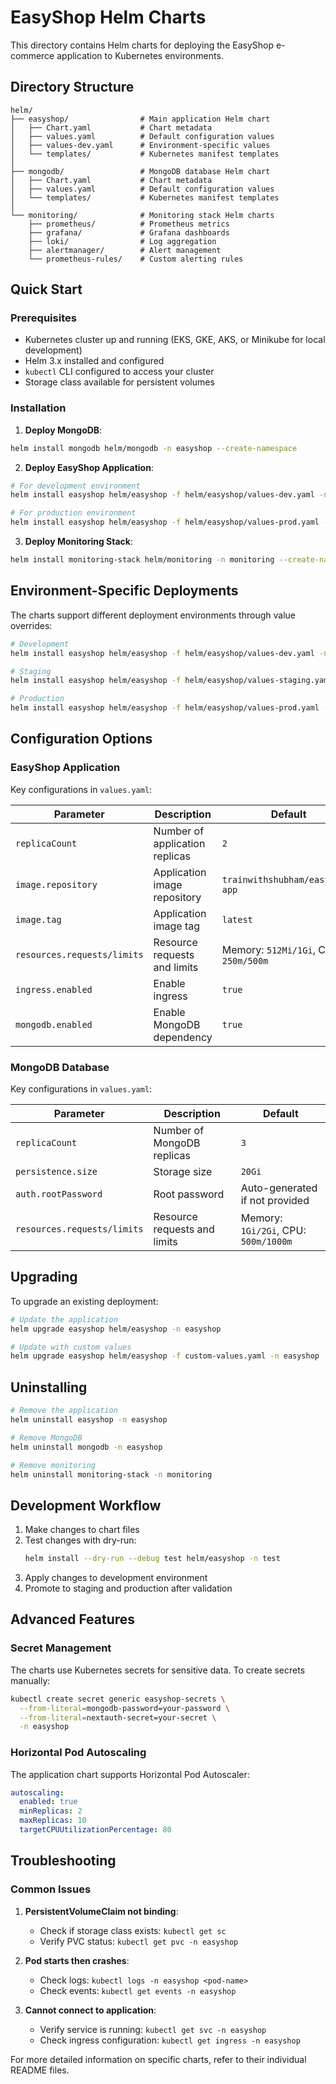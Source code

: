 # EasyShop Helm Charts

This directory contains Helm charts for deploying the EasyShop e-commerce application to Kubernetes environments.

## Directory Structure

```
helm/
├── easyshop/                # Main application Helm chart
│   ├── Chart.yaml           # Chart metadata
│   ├── values.yaml          # Default configuration values
│   ├── values-dev.yaml      # Environment-specific values
│   └── templates/           # Kubernetes manifest templates
│
├── mongodb/                 # MongoDB database Helm chart
│   ├── Chart.yaml           # Chart metadata
│   ├── values.yaml          # Default configuration values
│   └── templates/           # Kubernetes manifest templates
│
└── monitoring/              # Monitoring stack Helm charts
    ├── prometheus/          # Prometheus metrics
    ├── grafana/             # Grafana dashboards
    ├── loki/                # Log aggregation
    ├── alertmanager/        # Alert management
    └── prometheus-rules/    # Custom alerting rules
```

## Quick Start

### Prerequisites

- Kubernetes cluster up and running (EKS, GKE, AKS, or Minikube for local development)
- Helm 3.x installed and configured
- `kubectl` CLI configured to access your cluster
- Storage class available for persistent volumes

### Installation

1. **Deploy MongoDB**:

```bash
helm install mongodb helm/mongodb -n easyshop --create-namespace
```

2. **Deploy EasyShop Application**:

```bash
# For development environment
helm install easyshop helm/easyshop -f helm/easyshop/values-dev.yaml -n easyshop

# For production environment
helm install easyshop helm/easyshop -f helm/easyshop/values-prod.yaml -n easyshop
```

3. **Deploy Monitoring Stack**:

```bash
helm install monitoring-stack helm/monitoring -n monitoring --create-namespace
```

## Environment-Specific Deployments

The charts support different deployment environments through value overrides:

```bash
# Development
helm install easyshop helm/easyshop -f helm/easyshop/values-dev.yaml -n easyshop-dev

# Staging
helm install easyshop helm/easyshop -f helm/easyshop/values-staging.yaml -n easyshop-staging

# Production
helm install easyshop helm/easyshop -f helm/easyshop/values-prod.yaml -n easyshop-prod
```

## Configuration Options

### EasyShop Application

Key configurations in `values.yaml`:

| Parameter | Description | Default |
|-----------|-------------|---------|
| `replicaCount` | Number of application replicas | `2` |
| `image.repository` | Application image repository | `trainwithshubham/easyshop-app` |
| `image.tag` | Application image tag | `latest` |
| `resources.requests/limits` | Resource requests and limits | Memory: `512Mi/1Gi`, CPU: `250m/500m` |
| `ingress.enabled` | Enable ingress | `true` |
| `mongodb.enabled` | Enable MongoDB dependency | `true` |

### MongoDB Database

Key configurations in `values.yaml`:

| Parameter | Description | Default |
|-----------|-------------|---------|
| `replicaCount` | Number of MongoDB replicas | `3` |
| `persistence.size` | Storage size | `20Gi` |
| `auth.rootPassword` | Root password | Auto-generated if not provided |
| `resources.requests/limits` | Resource requests and limits | Memory: `1Gi/2Gi`, CPU: `500m/1000m` |

## Upgrading

To upgrade an existing deployment:

```bash
# Update the application
helm upgrade easyshop helm/easyshop -n easyshop

# Update with custom values
helm upgrade easyshop helm/easyshop -f custom-values.yaml -n easyshop
```

## Uninstalling

```bash
# Remove the application
helm uninstall easyshop -n easyshop

# Remove MongoDB
helm uninstall mongodb -n easyshop

# Remove monitoring
helm uninstall monitoring-stack -n monitoring
```

## Development Workflow

1. Make changes to chart files
2. Test changes with dry-run:
   ```bash
   helm install --dry-run --debug test helm/easyshop -n test
   ```
3. Apply changes to development environment
4. Promote to staging and production after validation

## Advanced Features

### Secret Management

The charts use Kubernetes secrets for sensitive data. To create secrets manually:

```bash
kubectl create secret generic easyshop-secrets \
  --from-literal=mongodb-password=your-password \
  --from-literal=nextauth-secret=your-secret \
  -n easyshop
```

### Horizontal Pod Autoscaling

The application chart supports Horizontal Pod Autoscaler:

```yaml
autoscaling:
  enabled: true
  minReplicas: 2
  maxReplicas: 10
  targetCPUUtilizationPercentage: 80
```

## Troubleshooting

### Common Issues

1. **PersistentVolumeClaim not binding**:
   - Check if storage class exists: `kubectl get sc`
   - Verify PVC status: `kubectl get pvc -n easyshop`

2. **Pod starts then crashes**:
   - Check logs: `kubectl logs -n easyshop <pod-name>`
   - Check events: `kubectl get events -n easyshop`

3. **Cannot connect to application**:
   - Verify service is running: `kubectl get svc -n easyshop`
   - Check ingress configuration: `kubectl get ingress -n easyshop`

For more detailed information on specific charts, refer to their individual README files. 